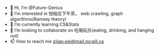 - 👋 Hi, I’m @Future-Genius
- 👀 I’m interested in 悦榕庄下午茶， web crawling, graph algorithms(Ramsey theory)
- 🌱 I’m currently learning CS&Stats
- 💞️ I’m looking to collaborate on 吃喝玩乐(eating, drinking, and hanging out)
- 📫 How to reach me zijian.pei@mail.mcgill.ca

<!---
Future-Genius/Future-Genius is a ✨ special ✨ repository because its `README.md` (this file) appears on your GitHub profile.
You can click the Preview link to take a look at your changes.
--->

